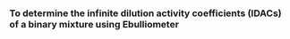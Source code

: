 <h3>To determine the infinite dilution activity coefficients (IDACs) of a binary mixture using Ebulliometer </h3>
